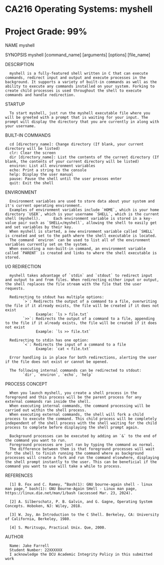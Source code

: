 # CA216 Operating Systems: myshell

# Project Grade: 99%

NAME
      myshell

SYNOPSIS
      myshell [command_name] [arguments] [options] [file_name]

DESCRIPTION

      myshell is a fully-featured shell written in C that can execute commands, redirect input and output and execute processes in the background. It supports a variety of built-in commands as well as the ability to execute any commands installed on your system. Forking to create child processes is used throughout the shell to execute commands and handle redirection.

STARTUP

      To start myshell, just run the myshell executable file where you will be greeted with a prompt that is waiting for your input. The prompt will display the directory that you are currently in along with your username.

BUILT-IN COMMANDS

      cd [directory_name]: Change directory (If blank, your current directory will be listed)
      clr: Clear the screen
      dir [directory_name]: List the contents of the current directory (If blank, the contents of your current directory will be listed)
      environ: List all environment variables
      echo: Print a string to the console
      help: Display the user manual
      pause: Pause the shell until the user presses enter
      quit: Exit the shell
      
ENVIRONMENT

      Environment variables are used to store data about your system and it's current operating environment.
      Examples of environment variables include `HOME`, which is your home directory `USER`, which is your username `SHELL`, which is the current shell (myshell).      Each environment variable is stored in a key-value pair such as `SHELL=/myshell`, allowing the shell to easily get and set variables by their key.
      When myshell is started, a new environment variable called `SHELL` is created and set to the path where the shell executable is located.
      The command `environ` can be used to list all of the environment variables currently set on the system.
      When executing a non-built-in command, an environment variable called `PARENT` is created and links to where the shell executable is stored.

I/O REDIRECTION

      myshell takes advantage of `stdin` and `stdout` to redirect input and output to and from files. When redirecting either input or output, the shell replaces the file stream with the file that the user requests.

      Redirecting to stdout has multiple options:
            `>`: Redirects the output of a command to a file, overwriting the file if it already exists, the file will be created if it does not exist
                  Example: `ls > file.txt`
            `>>`: Redirects the output of a command to a file, appending to the file if it already exists, the file will be created if it does not exist
                  Example: `ls >> file.txt`

      Redirecting to stdin has one option:
            `<`: Redirects the input of a command to a file
                  Example: `cat < file.txt`
            
      Error handling is in place for both redirections, alerting the user if the file does not exist or cannot be opened.

      The following internal commands can be redirected to stdout:
            `dir`, `environ`, `echo`, `help`

PROCESS CONCEPT

      When you launch myshell, you create a shell process in the foreground and this process will be the parent process for any external commands ran inside the shell.
      When executing internal commands, the command processing will be carried out within the shell process.
      When executing external commands, the shell will fork a child process to execute the command. This child process will be completely independent of the shell process with the shell waiting for the child process to complete before displaying the shell prompt again.

      Background processes can be executed by adding an `&` to the end of the command you want to run.
      Foreground processes are just ran by typing the command as normal.
      The difference between them is that foreground processes will wait for the shell to finish running the command where as background processes will create a fork and run the command elsewhere, displaying the shell prompt instantly to the user. This can be beneficial if the command you want to use will take a while to process.

REFERENCES

      [1] B. Fox and C. Ramey, “Bash(1): GNU bourne-again shell - linux man page,” bash(1): GNU Bourne-Again SHell - Linux man page, https://linux.die.net/man/1/bash (accessed Mar. 23, 2024). 

      [2] A. Silberschatz, P. B. Galvin, and G. Gagne, Operating System Concepts. Hoboken, NJ: Wiley, 2018. 
      
      [3] W. Joy, An Introduction to the C Shell. Berkeley, CA: University of California, Berkeley, 1980. 
      
      [4] S. Moritsugu, Practical Unix. Que, 2000. 

AUTHOR

      Name: Jake Farrell
      Student Number: 22XXXXXX
      I acknowledge the DCU Academic Integrity Policy in this submitted work